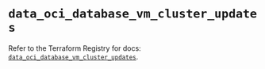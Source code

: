 # `data_oci_database_vm_cluster_updates`

Refer to the Terraform Registry for docs: [`data_oci_database_vm_cluster_updates`](https://registry.terraform.io/providers/oracle/oci/6.18.0/docs/data-sources/database_vm_cluster_updates).
